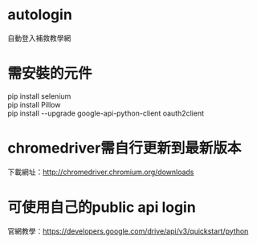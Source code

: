 # autologin<br>
自動登入補救教學網<br>
# 需安裝的元件<br>
pip install selenium<br>
pip install Pillow<br>
pip install --upgrade google-api-python-client oauth2client<br>
# chromedriver需自行更新到最新版本<br>
下載網址：http://chromedriver.chromium.org/downloads
# 可使用自己的public api login
官網教學：https://developers.google.com/drive/api/v3/quickstart/python
